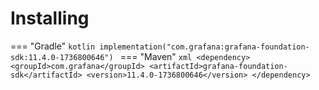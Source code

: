 # Installing

=== "Gradle"
    ```kotlin
    implementation("com.grafana:grafana-foundation-sdk:11.4.0-1736800646")
    ```
=== "Maven"
    ```xml
    <dependency>
        <groupId>com.grafana</groupId>
        <artifactId>grafana-foundation-sdk</artifactId>
        <version>11.4.0-1736800646</version>
    </dependency>
    ```
